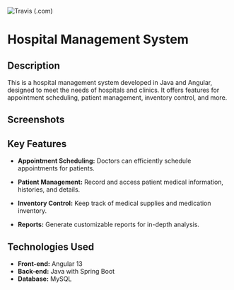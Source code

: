 ![Travis (.com)](https://img.shields.io/travis/com/LuanNadaletti/urimed?logo=travis)

# Hospital Management System

## Description
This is a hospital management system developed in Java and Angular, designed to meet the needs of hospitals and clinics. It offers features for appointment scheduling, patient management, inventory control, and more.

## Screenshots

## Key Features

- **Appointment Scheduling:** Doctors can efficiently schedule appointments for patients.

- **Patient Management:** Record and access patient medical information, histories, and details.

- **Inventory Control:** Keep track of medical supplies and medication inventory.

- **Reports:** Generate customizable reports for in-depth analysis.

## Technologies Used

- **Front-end:** Angular 13
- **Back-end:** Java with Spring Boot
- **Database:** MySQL
